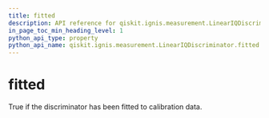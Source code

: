 ```yaml
---
title: fitted
description: API reference for qiskit.ignis.measurement.LinearIQDiscriminator.fitted
in_page_toc_min_heading_level: 1
python_api_type: property
python_api_name: qiskit.ignis.measurement.LinearIQDiscriminator.fitted
---
```


# fitted

True if the discriminator has been fitted to calibration data.


